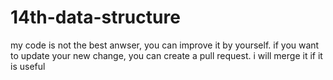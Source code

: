 # 14th-data-structure

my code is not the best anwser, you can improve it by yourself.
if you want to update your new change, you can create a pull request.
 i will merge it if it is useful
